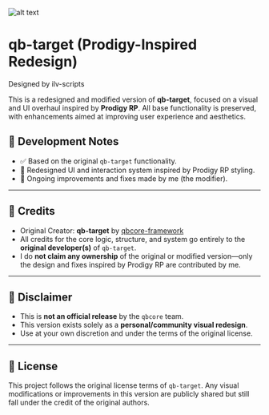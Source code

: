 ![alt text](https://r2.fivemanage.com/fURRgHDfaIvmXCWncnPrE/Screenshot(808).png)

# qb-target (Prodigy-Inspired Redesign)

Designed by ilv-scripts

This is a redesigned and modified version of **qb-target**, focused on a visual and UI overhaul inspired by **Prodigy RP**. All base functionality is preserved, with enhancements aimed at improving user experience and aesthetics.

## 🔧 Development Notes

- ✅ Based on the original `qb-target` functionality.
- 🎨 Redesigned UI and interaction system inspired by Prodigy RP styling.
- 🔄 Ongoing improvements and fixes made by me (the modifier).

---

## 🙏 Credits

- Original Creator: **qb-target** by [qbcore-framework](https://github.com/qbcore-framework/qb-target)
- All credits for the core logic, structure, and system go entirely to the **original developer(s)** of `qb-target`.
- I do **not claim any ownership** of the original or modified version—only the design and fixes inspired by Prodigy RP are contributed by me.

---

## 🚫 Disclaimer

- This is **not an official release** by the `qbcore` team.
- This version exists solely as a **personal/community visual redesign**.
- Use at your own discretion and under the terms of the original license.

---

## 📜 License

This project follows the original license terms of `qb-target`. Any visual modifications or improvements in this version are publicly shared but still fall under the credit of the original authors.

